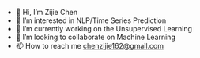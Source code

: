 - 👋 Hi, I’m Zijie Chen
- 👀 I’m interested in NLP/Time Series Prediction
- 🌱 I’m currently working on the Unsupervised Learning
- 💞️ I’m looking to collaborate on Machine Learning
- 📫 How to reach me chenzijie162@gmail.com

<!---
zjchen77/zjchen77 is a ✨ special ✨ repository because its `README.md` (this file) appears on your GitHub profile.
You can click the Preview link to take a look at your changes.
--->
